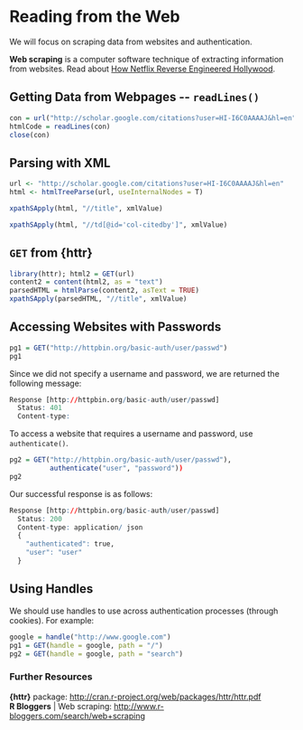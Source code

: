 Reading from the Web
====================
We will focus on scraping data from websites and authentication.

**Web scraping** is a computer software technique of extracting information from websites. Read about [How Netflix Reverse Engineered Hollywood](http://www.theatlantic.com/technology/archive/2014/01/how-netflix-reverse-engineered-hollywood/282679/).

Getting Data from Webpages -- `readLines()`
---------------------------------------------
```r
con = url("http://scholar.google.com/citations?user=HI-I6C0AAAAJ&hl=en")  
htmlCode = readLines(con)  
close(con)
```

Parsing with XML
----------------
```r
url <- "http://scholar.google.com/citations?user=HI-I6C0AAAAJ&hl=en"
html <- htmlTreeParse(url, useInternalNodes = T)

xpathSApply(html, "//title", xmlValue)

xpathSApply(html, "//td[@id='col-citedby']", xmlValue)
```

`GET` from {httr}
-------------------
```r
library(httr); html2 = GET(url)
content2 = content(html2, as = "text")
parsedHTML = htmlParse(content2, asText = TRUE)
xpathSApply(parsedHTML, "//title", xmlValue)
```

Accessing Websites with Passwords
---------------------------------
```r
pg1 = GET("http://httpbin.org/basic-auth/user/passwd")
pg1
```

Since we did not specify a username and password, we are returned the following message:

```r
Response [http://httpbin.org/basic-auth/user/passwd]
  Status: 401
  Content-type:
```

To access a website that requires a username and password, use `authenticate()`.

```r
pg2 = GET("http://httpbin.org/basic-auth/user/passwd"),
		  authenticate("user", "password"))
pg2
```

Our successful response is as follows:

```r
Response [http://httpbin.org/basic-auth/user/passwd]
  Status: 200
  Content-type: application/ json
  {
    "authenticated": true,
    "user": "user"
  }
```

Using Handles
-------------
We should use handles to use across authentication processes (through cookies). For example:

```r
google = handle("http://www.google.com")
pg1 = GET(handle = google, path = "/")
pg2 = GET(handle = google, path = "search")
```

### Further Resources
**{httr}** package: http://cran.r-project.org/web/packages/httr/httr.pdf  
**R Bloggers** | Web scraping: http://www.r-bloggers.com/search/web+scraping
